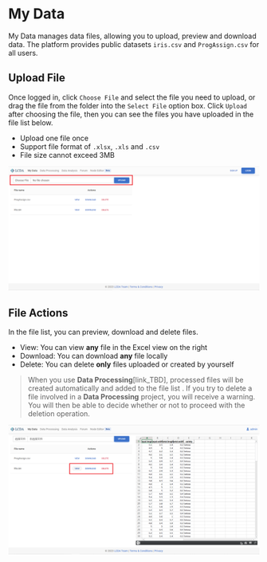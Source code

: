 # My Data

My Data manages data files, allowing you to upload, preview and download data. The platform provides public
datasets `iris.csv` and `ProgAssign.csv` for all users.

## Upload File

Once logged in, click `Choose File` and select the file you need to upload, or drag the file from the folder into
the `Select File` option box. Click `Upload` after choosing the file, then you can see the files you have uploaded in
the file list below.

- Upload one file once
- Support file format of `.xlsx`, `.xls` and `.csv`
- File size cannot exceed 3MB

![my_data_upload](./images/my-data/my_data_file.png)

## File Actions

In the file list, you can preview, download and delete files.

- View: You can view **any** file in the Excel view on the right
- Download: You can download **any** file locally
- Delete: You can delete **only** files uploaded or created by yourself

> When you use **Data Processing**[link_TBD], processed files will be created automatically and added to the file list .
> If you try to delete a file involved in a **Data Processing** project, you will receive a warning. You will then be able
> to decide whether or not to proceed with the deletion operation.

![my_data_action](./images/my-data/my_data_action.png)
